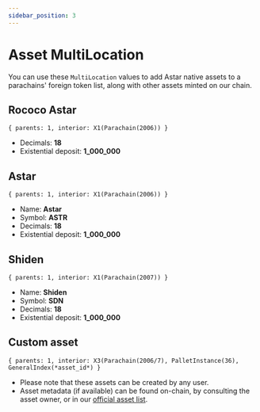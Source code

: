 ```yaml
---
sidebar_position: 3
---
```


# Asset MultiLocation

You can use these `MultiLocation` values to add Astar native assets to a parachains' foreign token list, along with other assets minted on our chain.

## Rococo Astar

`{ parents: 1, interior: X1(Parachain(2006)) }`

- Decimals: **18**
- Existential deposit: **1_000_000**

## Astar

`{ parents: 1, interior: X1(Parachain(2006)) }`

- Name: **Astar**
- Symbol: **ASTR**
- Decimals: **18**
- Existential deposit: **1_000_000**

## Shiden

`{ parents: 1, interior: X1(Parachain(2007)) }`

- Name: **Shiden**
- Symbol: **SDN**
- Decimals: **18**
- Existential deposit: **1_000_000**

## Custom asset

`{ parents: 1, interior: X3(Parachain(2006/7), PalletInstance(36), GeneralIndex(*asset_id*) }`

- Please note that these assets can be created by any user.
- Asset metadata (if available) can be found on-chain, by consulting the asset owner, or in our [official asset list](/docs/learn/interoperability/xcm/asset-list).

